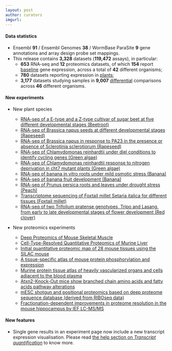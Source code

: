 ```yaml
---
layout: post
author: curators
imgurl: 
---
```


#### Data statistics

- Ensembl **91** / Ensembl Genomes **38** / WormBase ParaSite **9** gene annotations and
                    array design probe set mappings.   
- This release contains **3,328** datasets (**119,472** assays), in particular:            
    - **653** RNA-seq and **12** proteomics datasets, of which **154** report [baseline](https://www.ebi.ac.uk/gxa/baseline/experiments) gene expression, across a total of **42** different organisms;           
    - **780** datasets reporting expression in [plants](https://www.ebi.ac.uk/gxa/plant/experiments);               
    - **3,177** datasets studying samples in **9,007** [differential](https://www.ebi.ac.uk/gxa/help/index.html#differential-expression) comparisons across **46** different organisms.
                        

#### New experiments

- New plant species
    - [RNA-seq of a E-type and a Z-type cultivar of sugar beet
                            at five different developmental stages (Beetroot)](https://www.ebi.ac.uk/gxa/experiments/E-ENAD-2)
    - [RNA-seq of Brassica napus seeds at different
                            developmental stages (Rapeseed) ](https://www.ebi.ac.uk/gxa/experiments/E-GEOD-77637)
    - [RNA-seq of Brassica napus in response to PA23 in
                            the presence or absence of Sclerotinia sclerotiorum (Rapeseed)](https://www.ebi.ac.uk/gxa/experiments/E-GEOD-84798)
    - [RNA-seq of Chlamydomonas reinhardtii under diel
                            conditions to identify cycling genes (Green algae)](https://www.ebi.ac.uk/gxa/experiments/E-GEOD-62671)
    - [RNA-seq of Chlamydomonas reinhardtii response to
                            nitrogen deprivation in cht7 mutant plants (Green algae)](https://www.ebi.ac.uk/gxa/experiments/E-ENAD-12)
    - [RNA-seq of banana in vitro roots under mild osmotic
                            stress (Banana)](https://www.ebi.ac.uk/gxa/experiments/E-ENAD-8)
    - [RNA-seq of banana fruit development (Banana)](https://www.ebi.ac.uk/gxa/experiments/E-ENAD-11)
    - [RNA-seq of Prunus persica roots and leaves under
                            drought stress (Peach)](https://www.ebi.ac.uk/gxa/experiments/E-ENAD-3)
    - [Transcriptome sequencing of Foxtail millet Setaria
                            italica for different tissues (Foxtail millet)](https://www.ebi.ac.uk/gxa/experiments/E-GEOD-36391)
    - [RNA-seq of two Trifolium pratense genotypes, Tripo
                            and Lasang, from early to late developmental stages of flower development (Red clover)](https://www.ebi.ac.uk/gxa/experiments/E-MTAB-5117)

- New proteomics experiments        
    - [Deep Proteomics of Mouse Skeletal Muscle](https://www.ebi.ac.uk/gxa/experiments/E-PROT-10)
    - [Cell-Type-Resolved Quantitative Proteomics of Murine
                            Liver](https://www.ebi.ac.uk/gxa/experiments/E-PROT-7)
    - [Initial quantitative proteomic map of 28 mouse tissues
                            using the SILAC mouse](https://www.ebi.ac.uk/gxa/experiments/E-PROT-11)
    - [A tissue-specific atlas of mouse protein
                            phosphorylation and expression](https://www.ebi.ac.uk/gxa/experiments/E-PROT-13)
    - [Murine protein tissue atlas of heavily vascularized
                            organs and cells adjacent to the blood plasma](https://www.ebi.ac.uk/gxa/experiments/E-PROT-15)
    - [Atxn2-Knock-Out mice show branched chain amino acids
                            and fatty acids pathway alterations](https://www.ebi.ac.uk/gxa/experiments/E-PROT-16)
    - [mESC shotgun and positional proteomics based on deep
                            proteome sequence database (derived from RIBOseq data)](https://www.ebi.ac.uk/gxa/experiments/E-PROT-17)
    - [Fractionation-dependent improvements in proteome
                            resolution in the mouse hippocampus by IEF LC-MS/MS](https://www.ebi.ac.uk/gxa/experiments/E-PROT-9)

#### New features

- Single gene results in an experiment page now include a new transcript expression visualisation. Please read [the help section on _Transcript quantification_](https://www.ebi.ac.uk/gxa/help/index.html#transcripts) to know more.